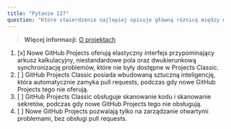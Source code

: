 ```yaml
---
title: "Pytanie 127"
question: "Które stwierdzenie najlepiej opisuje główną różnicę między nowymi GitHub Projects a GitHub Projects Classic?"
---
```


> **Więcej informacji**: [O projektach](https://docs.github.com/pl/issues/planning-and-tracking-with-projects/learning-about-projects/about-projects#differences-from-projects-classic)

1. [x] Nowe GitHub Projects oferują elastyczny interfejs przypominający arkusz kalkulacyjny, niestandardowe pola oraz dwukierunkową synchronizację problemów, które nie były dostępne w Projects Classic.  
1. [ ] GitHub Projects Classic posiada wbudowaną sztuczną inteligencję, która automatycznie zamyka pull requests, podczas gdy nowe GitHub Projects tego nie oferują.  
1. [ ] GitHub Projects Classic obsługuje skanowanie kodu i skanowanie sekretów, podczas gdy nowe GitHub Projects tego nie obsługują.  
1. [ ] Nowe GitHub Projects pozwalają tylko na zarządzanie otwartymi problemami, bez obsługi pull requests.
